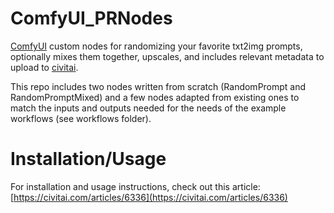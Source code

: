 # ComfyUI_PRNodes
[ComfyUI](https://github.com/comfyanonymous/ComfyUI) custom nodes for randomizing your favorite txt2img prompts, optionally mixes them together, upscales, and includes relevant metadata to upload to [civitai](https://civitai.com/).

This repo includes two nodes written from scratch (RandomPrompt and RandomPromptMixed) and a few nodes adapted from existing ones to match the inputs and outputs needed for the needs of the example workflows (see workflows folder).

# Installation/Usage
For installation and usage instructions, check out this article: [https://civitai.com/articles/6336](https://civitai.com/articles/6336)
